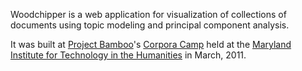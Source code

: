 Woodchipper is a web application for visualization of collections of documents
using topic modeling and principal component analysis.

It was built at [Project Bamboo](http://www.projectbamboo.org/)'s
[Corpora Camp](http://mith.umd.edu/corporacamp/) held at the [Maryland
Institute for Technology in the Humanities](http://mith.umd.edu/) in March,
2011.

